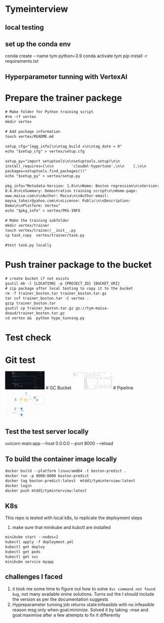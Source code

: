 # Tymeinterview

## local testing 
## set up the conda env
conda create --name tym python=3.9
conda activate tym
pip install -r requirements.txt





## Hyperparameter tunning with VertexAI
# Prepare the trainer packege
```
# Make folder for Python training script
#rm -rf vertex
mkdir vertex

# Add package information
touch vertex/README.md

setup_cfg="[egg_info]\n\ntag_build =\n\ntag_date = 0"
echo "$setup_cfg" > vertex/setup.cfg

setup_py="import setuptools\n\nsetuptools.setup(\n\n    install_requires=[\n\n        'cloudml-hypertune',\n\n    ],\n\n    packages=setuptools.find_packages())"
echo "$setup_py" > vertex/setup.py

pkg_info="Metadata-Version: 1.0\n\nName: Boston regression\n\nVersion: 0.0.0\n\nSummary: Demostration training script\n\nHome-page: www.maisa.com\n\nAuthor: Maisa\n\nAuthor-email: maysa_taheir@yahoo.com\n\nLicense: Public\n\nDescription: Demo\n\nPlatform: Vertex"
echo "$pkg_info" > vertex/PKG-INFO

# Make the training subfolder
mkdir vertex/trainer
touch vertex/trainer/__init__.py
cp task_copy  vertex/trainer/task.py 

#test task.py locally
```
# Push trainer package to the bucket
```
# create bucket if not exists
gsutil mb -l {LOCATION} -p {PROJECT_ID} {BUCKET_URI}
# zip package after local testing to copy it to the bucket
rm -f trainer_boston.tar trainer_boston.tar.gz
tar cvf trainer_boston.tar -C vertex .
gzip trainer_boston.tar
gsutil cp trainer_boston.tar.gz gs://tym-maisa-doaud/trainer_boston.tar.gz
cd vertex &&  python hype_tunning.py
```

# Test check
# Git test
<img src="Screenshot.png" width="128"/>
# GC Bucket
<img src="Buckets.png" width="128"/>
# Pipeline
<img src="Pipeline.png" width="128"/>

## Test the test server locally 
uvicorn main:app --host 0.0.0.0 --port 8000 --reload


## To build  the container image locally
```
docker build --platform linux/amd64 -t boston-predict .
docker run -p 8000:8000 boston-predict
docker tag boston-predict:latest  mtdd1/tyminterview:latest
docker login
docker push mtdd1/tyminterview:latest 
```


## K8s
This repo is tested with local k8s, to replicate the deployment steps
1.  make sure that minikube and kubctl are installed
```
minikube start --nodes=2
kubectl apply -f deployment.yml
kubectl get deploy
kubectl get pods
kubectl get svc
minikube service myapp
```


## challenges I faced
1. it took me some time to figure out how to solve `dvc command not found bug`, not many available onine solutions. 
Turns out the I should include the version as per the documentation suggests
2. Hypreparameter tunning job returns state:infeasible with no infeasible reason msg only  when goal:minimize. Solved it by taking -mse and 
goal:maximise after a few attempts to fix it differently

